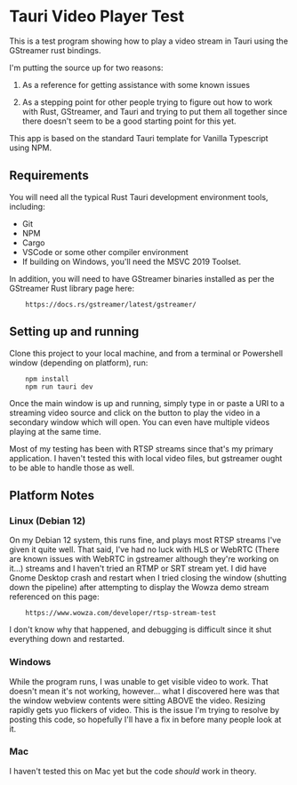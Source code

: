 # Tauri Video Player Test

This is a test program showing how to play a video stream in Tauri using the GStreamer rust bindings.

I'm putting the source up for two reasons:

1) As a reference for getting assistance with some known issues

2) As a stepping point for other people trying to figure out how to work with Rust, GStreamer, and Tauri and trying to put them all together since there doesn't seem to be a good starting point for this yet.

This app is based on the standard Tauri template for Vanilla Typescript using NPM.


## Requirements

You will need all the typical Rust Tauri development environment tools, including:

- Git
- NPM
- Cargo
- VSCode or some other compiler environment
- If building on Windows, you'll need the MSVC 2019 Toolset.

In addition, you will need to have GStreamer binaries installed as per the GStreamer Rust library page here:

```
    https://docs.rs/gstreamer/latest/gstreamer/
```    

## Setting up and running

Clone this project to your local machine, and from a terminal or Powershell window (depending on platform), run:

```
    npm install
    npm run tauri dev
```

Once the main window is up and running, simply type in or paste a URI to a streaming video source and click on the button to play the video in a secondary window which will open.   You can even have multiple videos playing at the same time.

Most of my testing has been with RTSP streams since that's my primary application.  I haven't tested this with local video files, but gstreamer ought to be able to handle those as well.


## Platform Notes

### Linux (Debian 12)

On my Debian 12 system, this runs fine, and plays most RTSP streams I've given it quite well.   That said, I've had no luck with HLS or WebRTC (There are known issues with WebRTC in gstreamer although they're working on it...) streams and I haven't tried an RTMP or SRT stream yet.   I did have Gnome Desktop crash and restart when I tried closing the window (shutting down the pipeline) after attempting to display the Wowza demo stream referenced on this page:
```
    https://www.wowza.com/developer/rtsp-stream-test
```

I don't know why that happened, and debugging is difficult since it shut everything down and restarted.


### Windows

While the program runs, I was unable to get visible video to work.   That doesn't mean it's not working, however...  what I discovered here was that the window webview contents were sitting ABOVE the video.   Resizing rapidly gets yuo flickers of video.   This is the issue I'm trying to resolve by posting this code, so hopefully I'll have a fix in before many people look at it.

### Mac

I haven't tested this on Mac yet but the code *should* work in theory.

